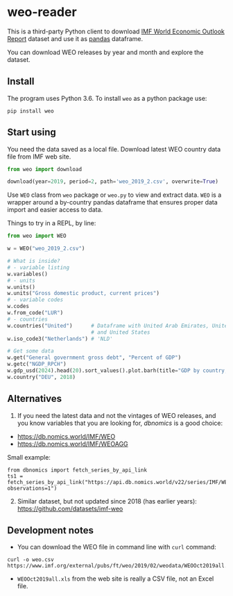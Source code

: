# weo-reader

This is a third-party Python client to download [IMF World Economic Outlook Report][weo] dataset and use it as [pandas](https://pandas.pydata.org/) dataframe. 

You can download WEO releases by year and month and explore the dataset.

[weo]: https://www.imf.org/en/Publications/WEO

## Install

The program uses Python 3.6. To install `weo` as a python package use:

`pip install weo`
   
## Start using   
   
You need the data saved as a local file.  Download latest WEO country data file from IMF web site.

```python 
from weo import download

download(year=2019, period=2, path='weo_2019_2.csv', overwrite=True)
```

Use `WEO` class from `weo` package or `weo.py` to view and extract data. `WEO` is a wrapper around a by-country pandas dataframe that ensures proper data import and easier access to data.

Things to try in a REPL, by line:

```python
from weo import WEO

w = WEO("weo_2019_2.csv")

# What is inside?
# - variable listing
w.variables()
# - units
w.units()
w.units("Gross domestic product, current prices")
# - variable codes
w.codes
w.from_code("LUR")
# - countries
w.countries("United")      # Dataframe with United Arab Emirates, United Kingdom
                           # and United States
w.iso_code3("Netherlands") # 'NLD'

# Get some data
w.get("General government gross debt", "Percent of GDP")
w.getc("NGDP_RPCH")
w.gdp_usd(2024).head(20).sort_values().plot.barh(title="GDP by country, USD bln (2024)")
w.country("DEU", 2018)
```

## Alternatives


1. If you need the latest data and not the vintages of WEO releases, and you know 
variables that you are looking for, *dbnomics* is a good choice: 
- <https://db.nomics.world/IMF/WEO>
- <https://db.nomics.world/IMF/WEOAGG>

Small example:

```
from dbnomics import fetch_series_by_api_link
ts1 = fetch_series_by_api_link("https://api.db.nomics.world/v22/series/IMF/WEO/DEU.NGDPRPC?observations=1")
```

2. Similar dataset, but not updated since 2018 (has earlier years): https://github.com/datasets/imf-weo

## Development notes

- You can download the WEO file in command line with `curl` command:
```
curl -o weo.csv https://www.imf.org/external/pubs/ft/weo/2019/02/weodata/WEOOct2019all.xls
```
- `WEOOct2019all.xls` from the web site is really a CSV file, not an Excel file.





